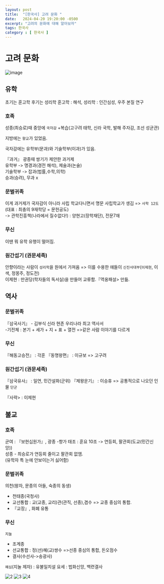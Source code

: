 ```yaml
---
layout: post
title:  "[한국사] 고려 문화 "
date:   2024-04-20 19:20:00 -0500
excerpt: "고려의 문화에 대해 알아보자"
tags: 한국사
category : [ 한국사 ]
---
```

 
# 고려 문화

<img src="https://i.ibb.co/2t5529V/image.png" alt="image" border="0">

## 유학

초기는 훈고학 후기는 성리학
훈고학 : 해석, 성리학 : 인간심성, 우주 본질 연구

### 호족

성종(최승로)때 중앙에 `국자감`
+복습(고구려 태학, 신라 국학, 발해 주자감, 조선 성균관)  

지방에는 `향교`가 있었음.

국자감에는 유학부(문과)와 기술학부(이과)가 있음.  

『과거』 광종때 쌍기가 제안한 과거제  
유학부 -> 명경과(경전 해석), 제술과(논술)  
기술학부 -> 잡과(법률,수학,의학)  
승과(승려), 무과 x  

### 문벌귀족

이게 과거제가 국자감이 아니라 사립 학교다니면서 명문 사립학교가 생김 => `사학 12도`(대표 : 최충의 9재학당 = 문헌공도)  
-> 관학진흥책(나라에서 질수없다!) : 양현고(장학재단), 전문7재 

### 무신

이땐 뭐 유학 유행이 떨어짐.

### 원간섭기 (권문세족)

안향이라는 사람이 `성리학`을 원에서 가져옴
=> 이를 수용한 애들이 `신진사대부`(`이제현`, 이색, 정몽주, 정도전)  
이제현 : 만권당(학자들의 독서실)을 만들어 교류함.『역옹패설> 만듦.  

## 역사

### 문벌귀족

『삼국사기』 - 김부식 신라 현존 우리나라 최고 역사서  
  -기전체 : 본기 + 세가 + 지 + 표 + 열전 =>같은 사람 이야기를 다르게  

### 무신

『해동고승전』 : 각훈
『동명왕편』 : 이규보 => 고구려

### 원간섭기 (권문세족)

『삼국유사』 : 일연, 민간설화(군위)
『제왕운기』 : 이승휴
=> 공통적으로 나오던 인물 `단군`  

『사략> : 이제현

## 불교

### 호족

균여 : 『보현십원가』, 광종 -향가
태조 : 훈요 10조 -> 연등회, 팔관회(도교(민간신앙))  
성종 - 최승로가 연등회 줄이고 팔관회 없앰.  
(유학자 특 눈에 안보이는거 싫어함)

### 문벌귀족

의천(왕자, 문종의 아들, 숙종의 동생) 
- 천태종(국청사)
- 교선통합 : 교(교종, 교리)관(관직, 선종),겸수 => 교종 중심의 통합.
- 『교장』, 화폐 유통

### 무신

`지눌` 
- 조계종
- 선교통합 : 정(선)혜(교)쌍수 =>선종 중심의 통합, 돈오점수  
- 결사(수선사->송광사)

`혜심`(지눌 제자) : 유불일치설
요세 : 법화신앙, 백련결사

<img src="https://i.ibb.co/Rys66Qf/2.png" alt="2" border="0">

<img src="https://i.ibb.co/D4sfp4J/3.png" alt="3" border="0">

<img src="https://i.ibb.co/9b5DWhK/4.png" alt="4" border="0">

